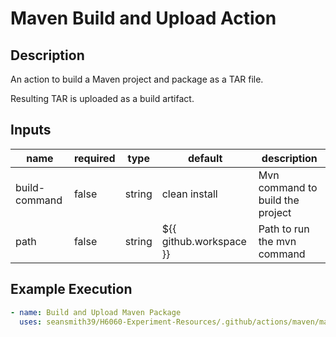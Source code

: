 # Maven Build and Upload Action

## Description

An action to build a Maven project and package as a TAR file.

Resulting TAR is uploaded as a build artifact.

## Inputs

| name          | required | type   | default                 | description                      |
| ------------- | -------- | ------ | ----------------------- | -------------------------------- |
| build-command | false    | string | clean install           | Mvn command to build the project |
| path          | false    | string | ${{ github.workspace }} | Path to run the mvn command      |

## Example Execution

```yaml
- name: Build and Upload Maven Package
  uses: seansmith39/H6060-Experiment-Resources/.github/actions/maven/maven-build-upload
```
